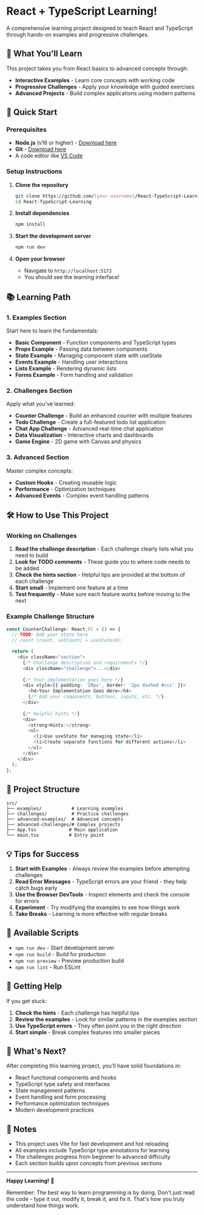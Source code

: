 # React + TypeScript Learning!

A comprehensive learning project designed to teach React and TypeScript through hands-on examples and progressive challenges.

## 🎯 What You'll Learn

This project takes you from React basics to advanced concepts through:

- **Interactive Examples** - Learn core concepts with working code
- **Progressive Challenges** - Apply your knowledge with guided exercises  
- **Advanced Projects** - Build complex applications using modern patterns

## 🚀 Quick Start

### Prerequisites

- **Node.js** (v16 or higher) - [Download here](https://nodejs.org/)
- **Git** - [Download here](https://git-scm.com/)
- A code editor like [VS Code](https://code.visualstudio.com/)

### Setup Instructions

1. **Clone the repository**
   ```bash
   git clone https://github.com/[your-username]/React-TypeScript-Learning.git
   cd React-TypeScript-Learning
   ```

2. **Install dependencies**
   ```bash
   npm install
   ```

3. **Start the development server**
   ```bash
   npm run dev
   ```

4. **Open your browser**
   - Navigate to `http://localhost:5173`
   - You should see the learning interface!

## 📚 Learning Path

### 1. Examples Section
Start here to learn the fundamentals:

- **Basic Component** - Function components and TypeScript types
- **Props Example** - Passing data between components
- **State Example** - Managing component state with useState
- **Events Example** - Handling user interactions
- **Lists Example** - Rendering dynamic lists
- **Forms Example** - Form handling and validation

### 2. Challenges Section
Apply what you've learned:

- **Counter Challenge** - Build an enhanced counter with multiple features
- **Todo Challenge** - Create a full-featured todo list application
- **Chat App Challenge** - Advanced real-time chat application
- **Data Visualization** - Interactive charts and dashboards
- **Game Engine** - 2D game with Canvas and physics

### 3. Advanced Section
Master complex concepts:

- **Custom Hooks** - Creating reusable logic
- **Performance** - Optimization techniques
- **Advanced Events** - Complex event handling patterns

## 🛠️ How to Use This Project

### Working on Challenges

1. **Read the challenge description** - Each challenge clearly lists what you need to build
2. **Look for TODO comments** - These guide you to where code needs to be added
3. **Check the hints section** - Helpful tips are provided at the bottom of each challenge
4. **Start small** - Implement one feature at a time
5. **Test frequently** - Make sure each feature works before moving to the next

### Example Challenge Structure

```typescript
const CounterChallenge: React.FC = () => {
  // TODO: Add your state here
  // const [count, setCount] = useState(0);

  return (
    <div className="section">
      {/* Challenge description and requirements */}
      <div className="challenge">...</div>
      
      {/* Your implementation goes here */}
      <div style={{ padding: '20px', border: '2px dashed #ccc' }}>
        <h4>Your Implementation Goes Here</h4>
        {/* Add your components, buttons, inputs, etc. */}
      </div>
      
      {/* Helpful hints */}
      <div>
        <strong>Hints:</strong>
        <ul>
          <li>Use useState for managing state</li>
          <li>Create separate functions for different actions</li>
        </ul>
      </div>
    </div>
  );
};
```

## 🎨 Project Structure

```
src/
├── examples/           # Learning examples
├── challenges/         # Practice challenges
├── advanced-examples/  # Advanced concepts
├── advanced-challenges/# Complex projects
├── App.tsx            # Main application
└── main.tsx           # Entry point
```

## 💡 Tips for Success

1. **Start with Examples** - Always review the examples before attempting challenges
2. **Read Error Messages** - TypeScript errors are your friend - they help catch bugs early
3. **Use the Browser DevTools** - Inspect elements and check the console for errors
4. **Experiment** - Try modifying the examples to see how things work
5. **Take Breaks** - Learning is more effective with regular breaks

## 🔧 Available Scripts

- `npm run dev` - Start development server
- `npm run build` - Build for production
- `npm run preview` - Preview production build
- `npm run lint` - Run ESLint

## 🤝 Getting Help

If you get stuck:

1. **Check the hints** - Each challenge has helpful tips
2. **Review the examples** - Look for similar patterns in the examples section
3. **Use TypeScript errors** - They often point you in the right direction
4. **Start simple** - Break complex features into smaller pieces

## 🌟 What's Next?

After completing this learning project, you'll have solid foundations in:

- React functional components and hooks
- TypeScript type safety and interfaces
- State management patterns
- Event handling and form processing
- Performance optimization techniques
- Modern development practices

## 📝 Notes

- This project uses Vite for fast development and hot reloading
- All examples include TypeScript type annotations for learning
- The challenges progress from beginner to advanced difficulty
- Each section builds upon concepts from previous sections

---

**Happy Learning!** 🚀

Remember: The best way to learn programming is by doing. Don't just read the code - type it out, modify it, break it, and fix it. That's how you truly understand how things work.